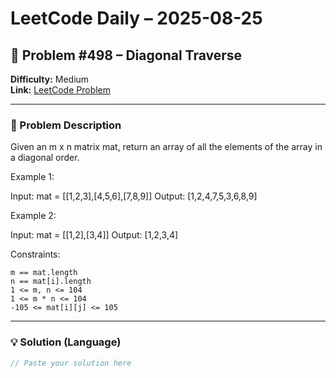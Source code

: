 # LeetCode Daily – 2025-08-25

## 🧠 Problem #498 – **Diagonal Traverse**
**Difficulty:** Medium  
**Link:** [LeetCode Problem](https://leetcode.com/problems/diagonal-traverse)

---

### 📝 Problem Description

Given an m x n matrix mat, return an array of all the elements of the array in a diagonal order.

 
Example 1:


Input: mat = [[1,2,3],[4,5,6],[7,8,9]]
Output: [1,2,4,7,5,3,6,8,9]


Example 2:


Input: mat = [[1,2],[3,4]]
Output: [1,2,3,4]


 
Constraints:


	m == mat.length
	n == mat[i].length
	1 <= m, n <= 104
	1 <= m * n <= 104
	-105 <= mat[i][j] <= 105

---

### 💡 Solution (Language)

```cpp
// Paste your solution here
